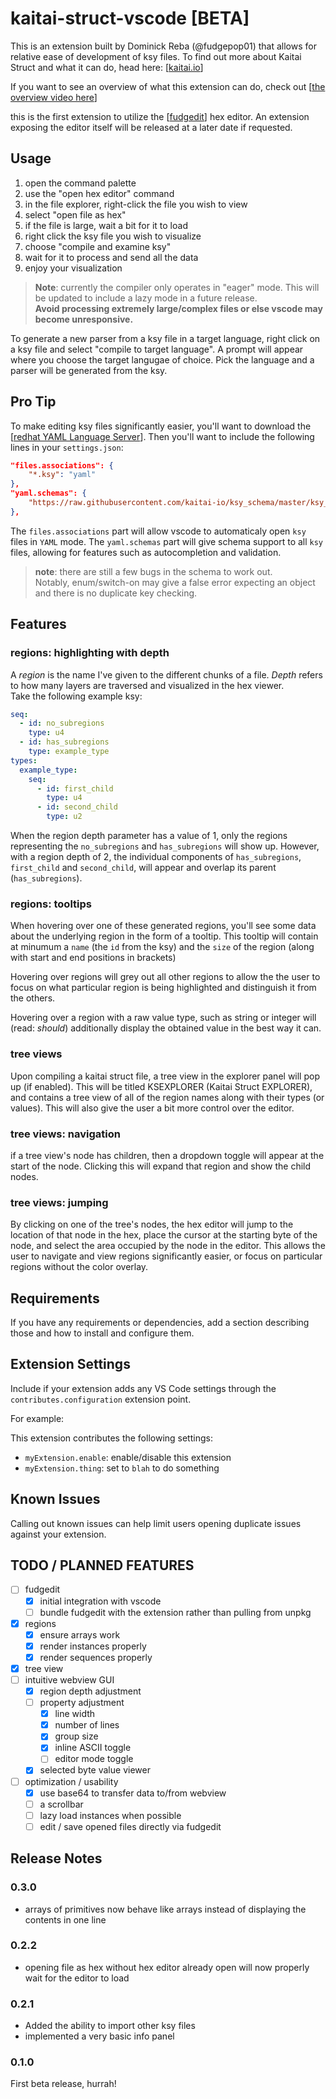 # kaitai-struct-vscode [BETA]

This is an extension built by Dominick Reba (@fudgepop01) that allows for relative ease of development
of ksy files. To find out more about Kaitai Struct and what it can do,
head here: [[kaitai.io](https://kaitai.io/)]

If you want to see an overview of what this extension can do, check out [[the overview video here](https://www.youtube.com/watch?v=4c7UuZ33JYE)]

this is the first extension to utilize the [[fudgedit](https://fudgepop01.github.io/)] hex editor. An extension
exposing the editor itself will be released at a later date if requested.

## Usage

1. open the command palette
2. use the "open hex editor" command
3. in the file explorer, right-click the file you wish to view
4. select "open file as hex"
5. if the file is large, wait a bit for it to load
6. right click the ksy file you wish to visualize
7. choose "compile and examine ksy"
8. wait for it to process and send all the data
9. enjoy your visualization

> **Note**: currently the compiler only operates in "eager" mode. This will be updated to include
> a lazy mode in a future release.  
> **Avoid processing extremely large/complex files or else vscode may become unresponsive.**

To generate a new parser from a ksy file in a target language, right click on a
ksy file and select "compile to target language". A prompt will appear where you choose the
target langugae of choice. Pick the language and a parser will be generated from the ksy.

## Pro Tip

To make editing ksy files significantly easier, you'll want to download the [[redhat YAML Language Server](https://marketplace.visualstudio.com/items?itemName=redhat.vscode-yaml)].
Then you'll want to include the following lines in your `settings.json`:

```json
"files.associations": {
    "*.ksy": "yaml"
},
"yaml.schemas": {
    "https://raw.githubusercontent.com/kaitai-io/ksy_schema/master/ksy_schema.json": "*.ksy"
},
```

The `files.associations` part will allow vscode to automaticaly open `ksy` files in `YAML` mode.
The `yaml.schemas` part will give schema support to all `ksy` files, allowing for features
such as autocompletion and validation.

> **note**: there are still a few bugs in the schema to work out.  
> Notably, enum/switch-on may give a false error expecting an object
> and there is no duplicate key checking.

## Features

### regions: highlighting with depth

A _region_ is the name I've given to the different chunks of a file.
_Depth_ refers to how many layers are traversed and visualized in the hex viewer.  
Take the following example ksy:

```yaml
seq:
  - id: no_subregions
    type: u4
  - id: has_subregions
    type: example_type
types:
  example_type:
    seq:
      - id: first_child
        type: u4
      - id: second_child
        type: u2
```

When the region depth parameter has a value of 1, only the regions representing
the `no_subregions` and `has_subregions` will show up. However, with a region
depth of 2, the individual components of `has_subregions`, `first_child` and
`second_child`, will appear and overlap its parent (`has_subregions`).

### regions: tooltips

When hovering over one of these generated regions, you'll see some data about
the underlying region in the form of a tooltip. This tooltip will contain
at minumum a `name` (the `id` from the ksy) and the `size` of the region (along
with start and end positions in brackets)

Hovering over regions will grey out all other regions to allow the
the user to focus on what particular region is being highlighted and
distinguish it from the others.

Hovering over a region with a raw value type, such as string or integer
will (read: _should_) additionally display the obtained value in the best way it can.

### tree views

Upon compiling a kaitai struct file, a tree view in the explorer panel will pop up
(if enabled). This will be titled KSEXPLORER (Kaitai Struct EXPLORER), and contains
a tree view of all of the region names along with their types (or values). This
will also give the user a bit more control over the editor.

### tree views: navigation

if a tree view's node has children, then a dropdown toggle will appear at the
start of the node. Clicking this will expand that region and show the child nodes.

### tree views: jumping

By clicking on one of the tree's nodes, the hex editor will jump to the location of
that node in the hex, place the cursor at the starting byte of the node, and select
the area occupied by the node in the editor. This allows the user to navigate and
view regions significantly easier, or focus on particular regions without the color
overlay.

## Requirements

If you have any requirements or dependencies, add a section describing those and how to install and configure them.

## Extension Settings

Include if your extension adds any VS Code settings through the `contributes.configuration` extension point.

For example:

This extension contributes the following settings:

* `myExtension.enable`: enable/disable this extension
* `myExtension.thing`: set to `blah` to do something

## Known Issues

Calling out known issues can help limit users opening duplicate issues against your extension.

## TODO / PLANNED FEATURES

* [ ] fudgedit
  * [x] initial integration with vscode
  * [ ] bundle fudgedit with the extension rather than pulling from unpkg
* [x] regions
  * [x] ensure arrays work
  * [x] render instances properly
  * [x] render sequences properly
* [x] tree view
* [ ] intuitive webview GUI
  * [x] region depth adjustment
  * [ ] property adjustment
    * [x] line width
    * [x] number of lines
    * [x] group size
    * [x] inline ASCII toggle
    * [ ] editor mode toggle
  * [x] selected byte value viewer
* [ ] optimization / usability
  * [x] use base64 to transfer data to/from webview
  * [ ] a scrollbar
  * [ ] lazy load instances when possible
  * [ ] edit / save opened files directly via fudgedit

## Release Notes

### 0.3.0

* arrays of primitives now behave like arrays instead of displaying the contents in one line

### 0.2.2

* opening file as hex without hex editor already open will now properly wait for the editor to load

### 0.2.1

* Added the ability to import other ksy files
* implemented a very basic info panel

### 0.1.0

First beta release, hurrah!
